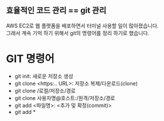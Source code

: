 ## 효율적인 코드 관리 == git 관리
AWS EC2로 웹 플랫폼을 배포하면서 터미널 사용할 일이 많아졌습니다.<br> 
그래서 계속 기억 하기 위해서 git의 명령어를 정리 하기로 했습니다.<br>

# GIT 명령어
- git init: 새로운 저장소 생성
- git clone <https:.. URL>: 저장소 복제/다운로드(clone)
- git clone /로컬/저장소/경로
- git clone 사용자명@호스트:/원격/저장소/경로
- git add <파일명>: <추가 및 확정(commit)>
- git add *
